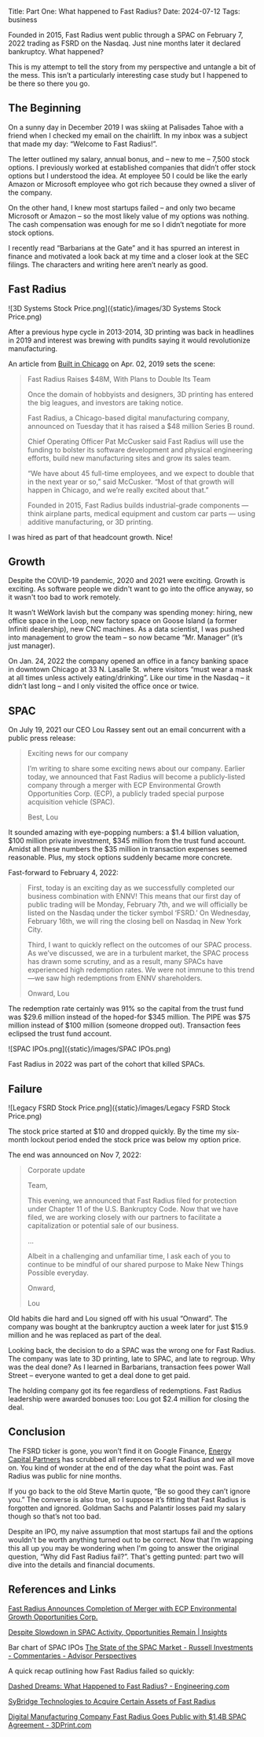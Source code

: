 Title: Part One: What happened to Fast Radius?
Date: 2024-07-12
Tags: business


Founded in 2015, Fast Radius went public through a SPAC on February 7, 2022 trading as FSRD on the Nasdaq.
Just nine months later it declared bankruptcy.
What happened?

This is my attempt to tell the story from my perspective and untangle a bit of the mess. This isn’t a particularly interesting case study but I happened to be there so there you go.

## The Beginning 

On a sunny day in December 2019 I was skiing at Palisades Tahoe with a friend when I checked my email on the chairlift.
In my inbox was a subject that made my day: “Welcome to Fast Radius!”. 

The letter outlined my salary, annual bonus, and – new to me – 7,500 stock options. I previously worked at established companies that didn’t offer stock options but I understood the idea. At employee 50 I could be like the early Amazon or Microsoft employee who got rich because they owned a sliver of the company.

On the other hand, I knew most startups failed – and only two became Microsoft or Amazon – so the most likely value of my options was nothing. The cash compensation was enough for me so I didn’t negotiate for more stock options.

I recently read “Barbarians at the Gate” and it has spurred an interest in finance and motivated a look back at my time and a closer look at the SEC filings. The characters and writing here aren’t nearly as good.


## Fast Radius
![3D Systems Stock Price.png]({static}/images/3D Systems Stock Price.png)

After a previous hype cycle in 2013-2014, 3D printing was back in headlines in 2019 and interest was brewing with pundits saying it would revolutionize manufacturing. 


An article from [Built in Chicago](https://www.builtinchicago.org/articles/fast-radius-raises-48m) on Apr. 02, 2019 sets the scene:

> Fast Radius Raises $48M, With Plans to Double Its Team
> 
> Once the domain of hobbyists and designers, 3D printing has entered the big leagues, and investors are taking notice.
>
> Fast Radius, a Chicago-based digital manufacturing company, announced on Tuesday that it has raised a $48 million Series B round.
>
> Chief Operating Officer Pat McCusker said Fast Radius will use the funding to bolster its software development and physical engineering efforts, build new manufacturing sites and grow its sales team.
>
> “We have about 45 full-time employees, and we expect to double that in the next year or so,” said McCusker. “Most of that growth will happen in Chicago, and we’re really excited about that.”
>
> Founded in 2015, Fast Radius builds industrial-grade components — think airplane parts, medical equipment and custom car parts — using additive manufacturing, or 3D printing.


I was hired as part of that headcount growth. Nice!


## Growth
Despite the COVID-19 pandemic, 2020 and 2021 were exciting. 
Growth is exciting.
As software people we didn't want to go into the office anyway, so it wasn't too bad to work remotely. 

It wasn’t WeWork lavish but the company was spending money: hiring, new office space in the Loop, new factory space on Goose Island (a former Infiniti dealership), new CNC machines. As a data scientist, I was pushed into management to grow the team – so now became “Mr. Manager” (it’s just manager).

On Jan. 24, 2022 the company opened an office in a fancy banking space in downtown Chicago at 33 N. Lasalle St. where visitors “must wear a mask at all times unless actively eating/drinking”. 
Like our time in the Nasdaq – it didn’t last long – and I only visited the office once or twice. 


## SPAC
On July 19, 2021 our CEO Lou Rassey sent out an email concurrent with a public press release: 

> Exciting news for our company
> 
> I’m writing to share some exciting news about our company. 
> Earlier today, we announced that Fast Radius will become a publicly-listed company through a merger with ECP Environmental Growth Opportunities Corp. (ECP), a publicly traded special purpose acquisition vehicle (SPAC). 
> 
> Best,
> Lou

It sounded amazing with eye-popping numbers: a $1.4 billion valuation, $100 million private investment, $345 million from the trust fund account.
Amidst all these numbers the $35 million in transaction expenses seemed reasonable.
Plus, my stock options suddenly became more concrete. 

Fast-forward to February 4, 2022: 
> First, today is an exciting day as we successfully completed our business combination with ENNV! 
> This means that our first day of public trading will be Monday, February 7th, and we will officially be listed on the Nasdaq under the ticker symbol ‘FSRD.’ On Wednesday, February 16th, we will ring the closing bell on Nasdaq in New York City.
> 
> Third, I want to quickly reflect on the outcomes of our SPAC process. 
> As we’ve discussed, we are in a turbulent market, the SPAC process has drawn some scrutiny, and as a result, many SPACs have experienced high redemption rates. We were not immune to this trend—we saw high redemptions from ENNV shareholders.
>  
> Onward, 
> Lou

The redemption rate certainly was 91% so the capital from the trust fund was $29.6 million instead of the hoped-for $345 million. 
The PIPE was $75 million instead of $100 million (someone dropped out). Transaction fees eclipsed the trust fund account. 


![SPAC IPOs.png]({static}/images/SPAC IPOs.png)

Fast Radius in 2022 was part of the cohort that killed SPACs.

## Failure
![Legacy FSRD Stock Price.png]({static}/images/Legacy FSRD Stock Price.png)


The stock price started at $10 and dropped quickly. By the time my six-month lockout period ended the stock price was below my option price. 


The end was announced on Nov 7, 2022: 

> Corporate update
> 
> Team,
>
> This evening, we announced that Fast Radius filed for protection under Chapter 11 of the U.S. Bankruptcy Code. Now that we have filed, we are working closely with our partners to facilitate a capitalization or potential sale of our business. 
> 
> ...
>
> Albeit in a challenging and unfamiliar time, I ask each of you to continue to be mindful of our shared purpose to Make New Things Possible everyday. 
> 
> Onward, 
>
> Lou

Old habits die hard and Lou signed off with his usual “Onward”. The company was bought at the bankruptcy auction a week later for just $15.9 million and he was replaced as part of the deal.

Looking back, the decision to do a SPAC was the wrong one for Fast Radius. The company was late to 3D printing, late to SPAC, and late to regroup. Why was the deal done? As I learned in Barbarians, transaction fees power Wall Street – everyone wanted to get a deal done to get paid.

The holding company got its fee regardless of redemptions. Fast Radius leadership were awarded bonuses too: Lou got $2.4 million for closing the deal. 

## Conclusion
The FSRD ticker is gone, you won’t find it on Google Finance, [Energy Capital Partners](https://www.ecpgp.com/) has scrubbed all references to Fast Radius and we all move on. 
You kind of wonder at the end of the day what the point was.
Fast Radius was public for nine months.

If you go back to the old Steve Martin quote, “Be so good they can’t ignore you.” 
The converse is also true, so I suppose it’s fitting that Fast Radius is forgotten and ignored. 
Goldman Sachs and Palantir losses paid my salary though so that’s not too bad.

Despite an IPO, my naive assumption that most startups fail and the options wouldn't be worth anything turned out to be correct.
Now that I’m wrapping this all up you may be wondering when I'm going to answer the original question, “Why did Fast Radius fail?”. 
That's getting punted: part two will dive into the details and financial documents.


## References and Links

[Fast Radius Announces Completion of Merger with ECP Environmental Growth Opportunities Corp.](https://news.thomasnet.com/companystory/fast-radius-announces-completion-of-merger-with-ecp-environmental-growth-opportunities-corp-40045944)

[Despite Slowdown in SPAC Activity, Opportunities Remain | Insights](https://www.skadden.com/insights/publications/2022/09/quarterly-insights/despite-slowdown-in-spac-activity-opportunities-remain)

Bar chart of SPAC IPOs
[The State of the SPAC Market - Russell Investments - Commentaries - Advisor Perspectives](https://www.advisorperspectives.com/commentaries/2023/05/01/the-state-of-the-spac-market)

A quick recap outlining how Fast Radius failed so quickly:

[Dashed Dreams: What Happened to Fast Radius? - Engineering.com](https://www.engineering.com/dashed-dreams-what-happened-to-fast-radius/)

[SyBridge Technologies to Acquire Certain Assets of Fast Radius](https://sybridge.com/sybridge-to-acquire-certain-assets-of-fast-radius/)

[Digital Manufacturing Company Fast Radius Goes Public with $1.4B SPAC Agreement - 3DPrint.com](https://3dprint.com/283406/digital-manufacturing-company-fast-radius-goes-public-with-1-4b-spac-agreement/)
